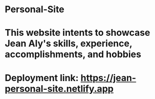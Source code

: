 # Personal-Site
# This website intents to showcase Jean Aly's skills, experience, accomplishments, and hobbies
# Deployment link: https://jean-personal-site.netlify.app
